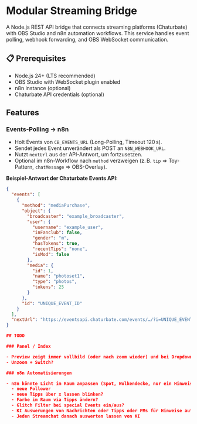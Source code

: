 # Modular Streaming Bridge

A Node.js REST API bridge that connects streaming platforms (Chaturbate) with OBS Studio and n8n automation workflows. This service handles event polling, webhook forwarding, and OBS WebSocket communication.

## 📋 Prerequisites

- Node.js 24+ (LTS recommended)
- OBS Studio with WebSocket plugin enabled
- n8n instance (optional)
- Chaturbate API credentials (optional)

## Features

### Events-Polling → n8n

- Holt Events von `CB_EVENTS_URL` (Long-Polling, Timeout 120 s).
- Sendet jedes Event unverändert als POST an `N8N_WEBHOOK_URL`.
- Nutzt `nextUrl` aus der API-Antwort, um fortzusetzen.
- Optional im n8n-Workflow nach `method` verzweigen (z. B. `tip` ⇒ Toy-Pattern, `chatMessage` ⇒ OBS-Overlay).

**Beispiel-Antwort der Chaturbate Events API:**

```json
{
  "events": [
    {
      "method": "mediaPurchase",
      "object": {
        "broadcaster": "example_broadcaster",
        "user": {
          "username": "example_user",
          "inFanclub": false,
          "gender": "m",
          "hasTokens": true,
          "recentTips": "none",
          "isMod": false
        },
        "media": {
          "id": 1,
          "name": "photoset1",
          "type": "photos",
          "tokens": 25
        }
      },
      "id": "UNIQUE_EVENT_ID"
    }
  ],
  "nextUrl": "https://eventsapi.chaturbate.com/events/…/?i=UNIQUE_EVENT_ID&timeout=10"
}

## TODO

### Panel / Index

- Preview zeigt immer vollbild (oder nach zoom wieder) und bei Dropdown die richtige Cam, für Zoom+Switch
- Unzoom + Switch?

### n8n Automatisierungen

- n8n könnte Licht im Raum anpassen (Spot, Wolkendecke, nur ein Hinweis)
  - neue Follower
  - neue Tipps über x lassen blinken?
  - Farbe im Raum via Tipps ändern?
  - Glitch Filter bei special Events ein/aus?
  - KI Auswerungen von Nachrichten oder Tipps oder PMs für Hinweise auf den Desktop? 
  - Jeden Streamchat danach auswerten lassen von KI